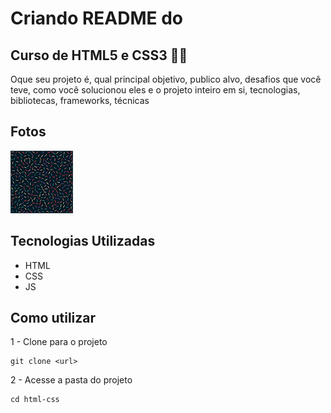 # Criando README do  
 ## Curso de HTML5 e CSS3 👩‍💻
 <!-- "Windows" + "." = emojis -->
Oque seu projeto é, qual principal objetivo, publico alvo, desafios que você teve, como você solucionou eles e o projeto inteiro em si, tecnologias, bibliotecas, frameworks, técnicas

## Fotos

<a href="https://google.com"><img src= "./htmlcss-cev/exsdeimagem/imagens/pattern001.png" alt="tela aleatoria"> </a>

## Tecnologias Utilizadas
- HTML
- CSS
- JS

## Como utilizar

1 - Clone para o projeto

```
git clone <url>
```

2 - Acesse a pasta do projeto
```
cd html-css
```


